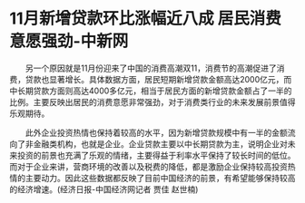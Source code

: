 # 11月新增贷款环比涨幅近八成 居民消费意愿强劲-中新网

　　另一个原因就是11月份迎来了中国的消费高潮双11，消费节的高潮促进了消费，贷款也显著增长。具体数据方面，居民短期新增贷款金额高达2000亿元，而中长期贷款方面则高达4000多亿元，相当于居民方面的新增贷款金额占了一半的比例。主要反映出居民的消费意愿非常强劲，对于消费类行业的未来发展前景值得乐观期待。

　　此外企业投资热情也保持着较高的水平，因为新增贷款规模中有一半的金额流向了非金融类机构，也就是企业。企业贷款主要以中长期贷款为主，说明企业对未来投资的前景也充满了乐观的情绪，主要得益于利率水平保持了较长时间的低位。而对于企业来讲，营商环境的改善以及税费的降低，都是激励企业保持较高投资热情的主要动力。因此这些数据都反映了目前中国经济的前景，有希望能够保持较高的经济增速。(经济日报-中国经济网记者 贾佳 赵世楠)
